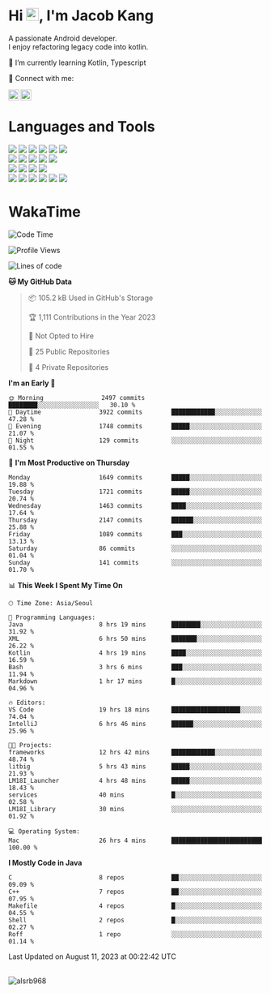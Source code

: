 # Hi <img src="https://media.giphy.com/media/hvRJCLFzcasrR4ia7z/giphy.gif" width="25px">, I'm Jacob Kang
A passionate Android developer.
</br>
I enjoy refactoring legacy code into kotlin.

🌱 I’m currently learning Kotlin, Typescript

🤝 Connect with me:

<a href="https://www.linkedin.com/in/minkyu-kang-b7477b1b2/"><img align="left" src="https://raw.githubusercontent.com/yushi1007/yushi1007/main/images/linkedin.svg" alt="Minkyu Kang | LinkedIn" width="21px"/></a>
<a href="https://www.instagram.com/_jacob_kang/"><img align="left" src="https://raw.githubusercontent.com/yushi1007/yushi1007/main/images/instagram.svg" alt="Jacob Kang | Instagram" width="21px"/></a>

</br>

# Languages and Tools

<div align="left">
<img src="https://img.shields.io/badge/java-007396?logo=java&logoColor=white"/>
<img src="https://img.shields.io/badge/kotlin-7F52FF?logo=kotlin&logoColor=white"/>
<img src="https://img.shields.io/badge/python-3776AB?logo=python&logoColor=white"/>
<img src="https://img.shields.io/badge/bash shell-4EAA25?logo=gnubash&logoColor=white"/>
<img src="https://img.shields.io/badge/c-A8B9CC?logo=c&logoColor=white"/>
<img src="https://img.shields.io/badge/c++-00599C?logo=c%2b%2b&logoColor=white"/>
</div>
<div align="left">
<img src="https://img.shields.io/badge/git-F05032?logo=git&logoColor=white"/>
<img src="https://img.shields.io/badge/github-181717?logo=github&logoColor=white"/>
<img src="https://img.shields.io/badge/mysql-4479A1?logo=mysql&logoColor=white"/>
<img src="https://img.shields.io/badge/sqlite-003B57?logo=sqlite&logoColor=white"/>
<img src="https://img.shields.io/badge/amazon AWS-232F3E?logo=amazonaws&logoColor=white"/>
</div>
<div align="left">
<img src="https://img.shields.io/badge/android-3DDC84?logo=android&logoColor=white"/>
<img src="https://img.shields.io/badge/linux-FCC624?logo=linux&logoColor=white"/>
<img src="https://img.shields.io/badge/flask-000000?logo=flask&logoColor=white"/>
<img src="https://img.shields.io/badge/arduino-00979D?logo=arduino&logoColor=white"/>
</div>
<div align="left">
<img src="https://img.shields.io/badge/slack-4A154B?logo=slack&logoColor=white"/>
<img src="https://img.shields.io/badge/notion-000000?logo=notion&logoColor=white"/>
<img src="https://img.shields.io/badge/jira-0052CC?logo=jira&logoColor=white"/>
<img src="https://img.shields.io/badge/postman-FF6C37?logo=postman&logoColor=white"/>
<img src="https://img.shields.io/badge/intellij-000000?logo=intellijidea&logoColor=white"/>
<img src="https://img.shields.io/badge/pycharm-000000?logo=pycharm&logoColor=white"/>
</div>

# WakaTime

<!--START_SECTION:waka-->
![Code Time](http://img.shields.io/badge/Code%20Time-2%2C875%20hrs%2011%20mins-blue)

![Profile Views](http://img.shields.io/badge/Profile%20Views-0-blue)

![Lines of code](https://img.shields.io/badge/From%20Hello%20World%20I%27ve%20Written-4.9%20million%20lines%20of%20code-blue)

**🐱 My GitHub Data** 

> 📦 105.2 kB Used in GitHub's Storage 
 > 
> 🏆 1,111 Contributions in the Year 2023
 > 
> 🚫 Not Opted to Hire
 > 
> 📜 25 Public Repositories 
 > 
> 🔑 4 Private Repositories 
 > 
**I'm an Early 🐤** 

```text
🌞 Morning                2497 commits        ████████░░░░░░░░░░░░░░░░░   30.10 % 
🌆 Daytime                3922 commits        ████████████░░░░░░░░░░░░░   47.28 % 
🌃 Evening                1748 commits        █████░░░░░░░░░░░░░░░░░░░░   21.07 % 
🌙 Night                  129 commits         ░░░░░░░░░░░░░░░░░░░░░░░░░   01.55 % 
```
📅 **I'm Most Productive on Thursday** 

```text
Monday                   1649 commits        █████░░░░░░░░░░░░░░░░░░░░   19.88 % 
Tuesday                  1721 commits        █████░░░░░░░░░░░░░░░░░░░░   20.74 % 
Wednesday                1463 commits        ████░░░░░░░░░░░░░░░░░░░░░   17.64 % 
Thursday                 2147 commits        ██████░░░░░░░░░░░░░░░░░░░   25.88 % 
Friday                   1089 commits        ███░░░░░░░░░░░░░░░░░░░░░░   13.13 % 
Saturday                 86 commits          ░░░░░░░░░░░░░░░░░░░░░░░░░   01.04 % 
Sunday                   141 commits         ░░░░░░░░░░░░░░░░░░░░░░░░░   01.70 % 
```


📊 **This Week I Spent My Time On** 

```text
🕑︎ Time Zone: Asia/Seoul

💬 Programming Languages: 
Java                     8 hrs 19 mins       ████████░░░░░░░░░░░░░░░░░   31.92 % 
XML                      6 hrs 50 mins       ███████░░░░░░░░░░░░░░░░░░   26.22 % 
Kotlin                   4 hrs 19 mins       ████░░░░░░░░░░░░░░░░░░░░░   16.59 % 
Bash                     3 hrs 6 mins        ███░░░░░░░░░░░░░░░░░░░░░░   11.94 % 
Markdown                 1 hr 17 mins        █░░░░░░░░░░░░░░░░░░░░░░░░   04.96 % 

🔥 Editors: 
VS Code                  19 hrs 18 mins      ███████████████████░░░░░░   74.04 % 
IntelliJ                 6 hrs 46 mins       ██████░░░░░░░░░░░░░░░░░░░   25.96 % 

🐱‍💻 Projects: 
frameworks               12 hrs 42 mins      ████████████░░░░░░░░░░░░░   48.74 % 
litbig                   5 hrs 43 mins       █████░░░░░░░░░░░░░░░░░░░░   21.93 % 
LM18I_Launcher           4 hrs 48 mins       █████░░░░░░░░░░░░░░░░░░░░   18.43 % 
services                 40 mins             █░░░░░░░░░░░░░░░░░░░░░░░░   02.58 % 
LM18I_Library            30 mins             ░░░░░░░░░░░░░░░░░░░░░░░░░   01.92 % 

💻 Operating System: 
Mac                      26 hrs 4 mins       █████████████████████████   100.00 % 
```

**I Mostly Code in Java** 

```text
C                        8 repos             ██░░░░░░░░░░░░░░░░░░░░░░░   09.09 % 
C++                      7 repos             ██░░░░░░░░░░░░░░░░░░░░░░░   07.95 % 
Makefile                 4 repos             █░░░░░░░░░░░░░░░░░░░░░░░░   04.55 % 
Shell                    2 repos             █░░░░░░░░░░░░░░░░░░░░░░░░   02.27 % 
Roff                     1 repo              ░░░░░░░░░░░░░░░░░░░░░░░░░   01.14 % 
```




 Last Updated on August 11, 2023 at 00:22:42 UTC
<!--END_SECTION:waka-->

</br>

<div align="left">
<img align="left" src="https://github-readme-stats.vercel.app/api/top-langs?username=alsrb968&show_icons=true&locale=en&layout=compact&theme=dark" alt="alsrb968" />
</div>
